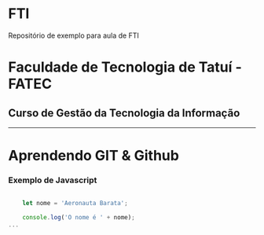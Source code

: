 # FTI
Repositório de exemplo para aula de FTI

# Faculdade de Tecnologia de Tatuí - FATEC

## Curso de Gestão da Tecnologia da Informação

---

# Aprendendo GIT & Github

### Exemplo de Javascript
```javascript

    let nome = 'Aeronauta Barata';

    console.log('O nome é ' + nome);
...
